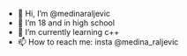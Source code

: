 - 👋 Hi, I’m @medinaraljevic
- 👀 I’m 18 and in high school
- 🌱 I’m currently learning c++
- 📫 How to reach me: insta @medina_raljevic

<!---
medinaraljevic/medinaraljevic is a ✨ special ✨ repository because its `README.md` (this file) appears on your GitHub profile.
You can click the Preview link to take a look at your changes.
--->
